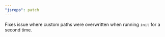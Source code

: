 ```yaml
---
"jsrepo": patch
---
```


Fixes issue where custom paths were overwritten when running `init` for a second time.
